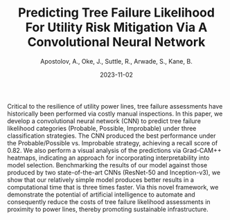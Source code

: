 ﻿---
title: "Predicting Tree Failure Likelihood For Utility Risk Mitigation Via A Convolutional Neural Network"
author: Apostolov, A., Oke, J., Suttle, R., Arwade, S., Kane, B.
status: Published
type: journal
citation: "<em>Sustainable and Resilient Infrastructure</em>, <b>8</b>(6)"
comments: no
doi: 10.1080/23789689.2023.2233759
date: 2023-11-02
---

Critical to the resilience of utility power lines, tree failure assessments have historically been performed via costly manual inspections. In this paper, we develop a convolutional neural network (CNN) to predict tree failure likelihood categories (Probable, Possible, Improbable) under three classification strategies. The CNN produced the best performance under the Probable/Possible vs. Improbable strategy, achieving a recall score of 0.82. We also perform a visual analysis of the predictions via Grad-CAM++ heatmaps, indicating an approach for incorporating interpretability into model selection. Benchmarking the results of our model against those produced by two state-of-the-art CNNs (ResNet-50 and Inception-v3), we show that our relatively simple model produces better results in a computational time that is three times faster. Via this novel framework, we demonstrate the potential of artificial intelligence to automate and consequently reduce the costs of tree failure likelihood assessments in proximity to power lines, thereby promoting sustainable infrastructure.
